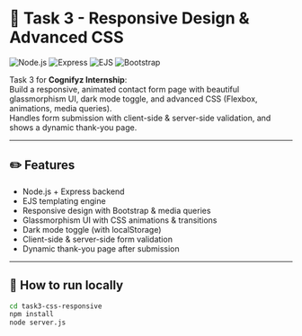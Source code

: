 # 🌱 Task 3 - Responsive Design & Advanced CSS

![Node.js](https://img.shields.io/badge/Node.js-18.x-green)
![Express](https://img.shields.io/badge/Express.js-^4.18-lightgrey)
![EJS](https://img.shields.io/badge/EJS-template-orange)
![Bootstrap](https://img.shields.io/badge/Bootstrap-5.3-blueviolet)

Task 3 for **Cognifyz Internship**:  
Build a responsive, animated contact form page with beautiful glassmorphism UI, dark mode toggle, and advanced CSS (Flexbox, animations, media queries).  
Handles form submission with client-side & server-side validation, and shows a dynamic thank-you page.

---

## ✏️ **Features**

- Node.js + Express backend
- EJS templating engine
- Responsive design with Bootstrap & media queries
- Glassmorphism UI with CSS animations & transitions
- Dark mode toggle (with localStorage)
- Client-side & server-side form validation
- Dynamic thank-you page after submission

---

## 🚀 **How to run locally**

```bash
cd task3-css-responsive
npm install
node server.js